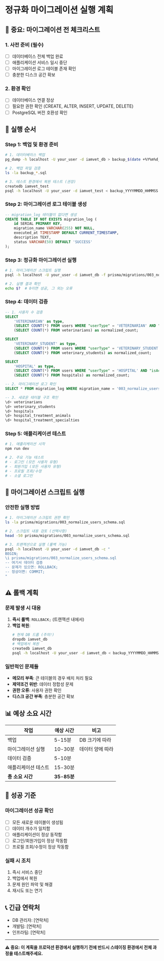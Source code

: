 # 정규화 마이그레이션 실행 계획

## 🚨 중요: 마이그레이션 전 체크리스트

### 1. 사전 준비 (필수)
- [ ] 데이터베이스 전체 백업 완료
- [ ] 애플리케이션 서비스 일시 중단
- [ ] 마이그레이션 로그 테이블 존재 확인
- [ ] 충분한 디스크 공간 확보

### 2. 환경 확인
- [ ] 데이터베이스 연결 정상
- [ ] 필요한 권한 확인 (CREATE, ALTER, INSERT, UPDATE, DELETE)
- [ ] PostgreSQL 버전 호환성 확인

## 📝 실행 순서

### Step 1: 백업 및 환경 준비
```bash
# 1. 데이터베이스 백업
pg_dump -h localhost -U your_user -d iamvet_db > backup_$(date +%Y%m%d_%H%M%S).sql

# 2. 백업 파일 검증
ls -la backup_*.sql

# 3. 테스트 환경에서 복원 테스트 (권장)
createdb iamvet_test
psql -h localhost -U your_user -d iamvet_test < backup_YYYYMMDD_HHMMSS.sql
```

### Step 2: 마이그레이션 로그 테이블 생성
```sql
-- migration_log 테이블이 없다면 생성
CREATE TABLE IF NOT EXISTS migration_log (
    id SERIAL PRIMARY KEY,
    migration_name VARCHAR(255) NOT NULL,
    executed_at TIMESTAMP DEFAULT CURRENT_TIMESTAMP,
    description TEXT,
    status VARCHAR(50) DEFAULT 'SUCCESS'
);
```

### Step 3: 정규화 마이그레이션 실행
```bash
# 1. 마이그레이션 스크립트 실행
psql -h localhost -U your_user -d iamvet_db -f prisma/migrations/003_normalize_users_schema.sql

# 2. 실행 결과 확인
echo $?  # 0이면 성공, 그 외는 오류
```

### Step 4: 데이터 검증
```sql
-- 1. 사용자 수 검증
SELECT 
    'VETERINARIAN' as type,
    (SELECT COUNT(*) FROM users WHERE "userType" = 'VETERINARIAN' AND "isActive" = true) as users_count,
    (SELECT COUNT(*) FROM veterinarians) as normalized_count;

SELECT 
    'VETERINARY_STUDENT' as type,
    (SELECT COUNT(*) FROM users WHERE "userType" = 'VETERINARY_STUDENT' AND "isActive" = true) as users_count,
    (SELECT COUNT(*) FROM veterinary_students) as normalized_count;

SELECT 
    'HOSPITAL' as type,
    (SELECT COUNT(*) FROM users WHERE "userType" = 'HOSPITAL' AND "isActive" = true) as users_count,
    (SELECT COUNT(*) FROM hospitals) as normalized_count;

-- 2. 마이그레이션 로그 확인
SELECT * FROM migration_log WHERE migration_name = '003_normalize_users_schema';

-- 3. 새로운 테이블 구조 확인
\d+ veterinarians
\d+ veterinary_students
\d+ hospitals
\d+ hospital_treatment_animals
\d+ hospital_treatment_specialties
```

### Step 5: 애플리케이션 테스트
```bash
# 1. 애플리케이션 시작
npm run dev

# 2. 주요 기능 테스트
# - 로그인 (모든 사용자 유형)
# - 회원가입 (모든 사용자 유형)
# - 프로필 조회/수정
# - 소셜 로그인
```

## 🔧 마이그레이션 스크립트 실행

### 안전한 실행 방법
```bash
# 1. 마이그레이션 스크립트 권한 확인
ls -la prisma/migrations/003_normalize_users_schema.sql

# 2. 스크립트 내용 검토 (선택사항)
head -50 prisma/migrations/003_normalize_users_schema.sql

# 3. 트랜잭션으로 실행 (롤백 가능)
psql -h localhost -U your_user -d iamvet_db -c "
BEGIN;
\i prisma/migrations/003_normalize_users_schema.sql
-- 여기서 데이터 검증
-- 문제가 있으면: ROLLBACK;
-- 정상이면: COMMIT;
"
```

## ⚠️ 롤백 계획

### 문제 발생 시 대응
1. **즉시 롤백**: `ROLLBACK;` (트랜잭션 내에서)
2. **백업 복원**: 
   ```bash
   # 현재 DB 드롭 (주의!)
   dropdb iamvet_db
   # 백업에서 복원
   createdb iamvet_db
   psql -h localhost -U your_user -d iamvet_db < backup_YYYYMMDD_HHMMSS.sql
   ```

### 일반적인 문제들
- **메모리 부족**: 큰 테이블의 경우 배치 처리 필요
- **제약조건 위반**: 데이터 정합성 문제
- **권한 오류**: 사용자 권한 확인
- **디스크 공간 부족**: 충분한 공간 확보

## 📊 예상 소요 시간

| 작업 | 예상 시간 | 비고 |
|------|----------|------|
| 백업 | 5-15분 | DB 크기에 따라 |
| 마이그레이션 실행 | 10-30분 | 데이터 양에 따라 |
| 데이터 검증 | 5-10분 | |
| 애플리케이션 테스트 | 15-30분 | |
| **총 소요 시간** | **35-85분** | |

## 🎯 성공 기준

### 마이그레이션 성공 확인
- [ ] 모든 새로운 테이블이 생성됨
- [ ] 데이터 개수가 일치함
- [ ] 애플리케이션이 정상 동작함
- [ ] 로그인/회원가입이 정상 작동함
- [ ] 프로필 조회/수정이 정상 작동함

### 실패 시 조치
1. 즉시 서비스 중단
2. 백업에서 복원
3. 문제 원인 파악 및 해결
4. 재시도 또는 연기

## 📞 긴급 연락처
- DB 관리자: [연락처]
- 개발팀: [연락처]
- 인프라팀: [연락처]

---

**⚠️ 중요: 이 계획을 프로덕션 환경에서 실행하기 전에 반드시 스테이징 환경에서 전체 과정을 테스트해주세요.**